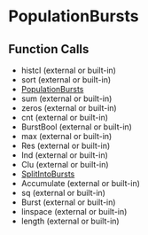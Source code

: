 # PopulationBursts

## Function Calls
- histcI (external or built-in)
- sort (external or built-in)
- [PopulationBursts](PopulationBursts.md)
- sum (external or built-in)
- zeros (external or built-in)
- cnt (external or built-in)
- BurstBool (external or built-in)
- max (external or built-in)
- Res (external or built-in)
- Ind (external or built-in)
- Clu (external or built-in)
- [SplitIntoBursts](SplitIntoBursts.md)
- Accumulate (external or built-in)
- sq (external or built-in)
- Burst (external or built-in)
- linspace (external or built-in)
- length (external or built-in)
